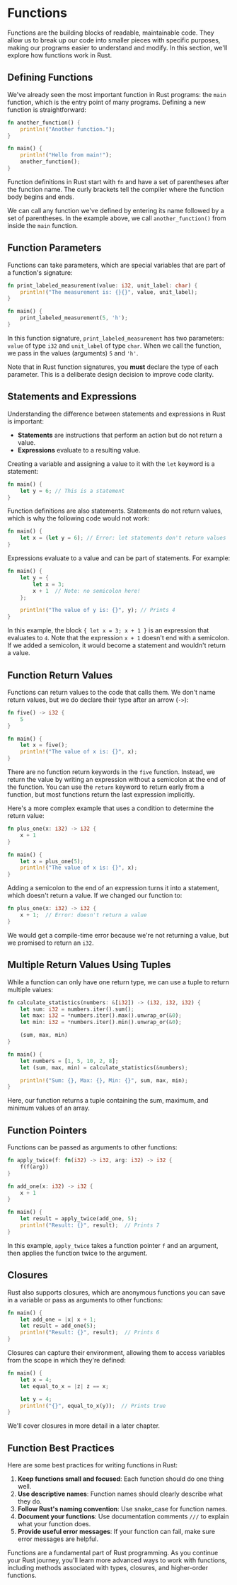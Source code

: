 # Functions

Functions are the building blocks of readable, maintainable code. They allow us to break up our code into smaller pieces with specific purposes, making our programs easier to understand and modify. In this section, we'll explore how functions work in Rust.

## Defining Functions

We've already seen the most important function in Rust programs: the `main` function, which is the entry point of many programs. Defining a new function is straightforward:

```rust
fn another_function() {
    println!("Another function.");
}

fn main() {
    println!("Hello from main!");
    another_function();
}
```

Function definitions in Rust start with `fn` and have a set of parentheses after the function name. The curly brackets tell the compiler where the function body begins and ends.

We can call any function we've defined by entering its name followed by a set of parentheses. In the example above, we call `another_function()` from inside the `main` function.

## Function Parameters

Functions can take parameters, which are special variables that are part of a function's signature:

```rust
fn print_labeled_measurement(value: i32, unit_label: char) {
    println!("The measurement is: {}{}", value, unit_label);
}

fn main() {
    print_labeled_measurement(5, 'h');
}
```

In this function signature, `print_labeled_measurement` has two parameters: `value` of type `i32` and `unit_label` of type `char`. When we call the function, we pass in the values (arguments) `5` and `'h'`.

Note that in Rust function signatures, you **must** declare the type of each parameter. This is a deliberate design decision to improve code clarity.

## Statements and Expressions

Understanding the difference between statements and expressions in Rust is important:

- **Statements** are instructions that perform an action but do not return a value.
- **Expressions** evaluate to a resulting value.

Creating a variable and assigning a value to it with the `let` keyword is a statement:

```rust
fn main() {
    let y = 6; // This is a statement
}
```

Function definitions are also statements. Statements do not return values, which is why the following code would not work:

```rust
fn main() {
    let x = (let y = 6); // Error: let statements don't return values
}
```

Expressions evaluate to a value and can be part of statements. For example:

```rust
fn main() {
    let y = {
        let x = 3;
        x + 1  // Note: no semicolon here!
    };

    println!("The value of y is: {}", y); // Prints 4
}
```

In this example, the block `{ let x = 3; x + 1 }` is an expression that evaluates to `4`. Note that the expression `x + 1` doesn't end with a semicolon. If we added a semicolon, it would become a statement and wouldn't return a value.

## Function Return Values

Functions can return values to the code that calls them. We don't name return values, but we do declare their type after an arrow (`->`):

```rust
fn five() -> i32 {
    5
}

fn main() {
    let x = five();
    println!("The value of x is: {}", x);
}
```

There are no function return keywords in the `five` function. Instead, we return the value by writing an expression without a semicolon at the end of the function. You can use the `return` keyword to return early from a function, but most functions return the last expression implicitly.

Here's a more complex example that uses a condition to determine the return value:

```rust
fn plus_one(x: i32) -> i32 {
    x + 1
}

fn main() {
    let x = plus_one(5);
    println!("The value of x is: {}", x);
}
```

Adding a semicolon to the end of an expression turns it into a statement, which doesn't return a value. If we changed our function to:

```rust
fn plus_one(x: i32) -> i32 {
    x + 1;  // Error: doesn't return a value
}
```

We would get a compile-time error because we're not returning a value, but we promised to return an `i32`.

## Multiple Return Values Using Tuples

While a function can only have one return type, we can use a tuple to return multiple values:

```rust
fn calculate_statistics(numbers: &[i32]) -> (i32, i32, i32) {
    let sum: i32 = numbers.iter().sum();
    let max: i32 = *numbers.iter().max().unwrap_or(&0);
    let min: i32 = *numbers.iter().min().unwrap_or(&0);

    (sum, max, min)
}

fn main() {
    let numbers = [1, 5, 10, 2, 8];
    let (sum, max, min) = calculate_statistics(&numbers);

    println!("Sum: {}, Max: {}, Min: {}", sum, max, min);
}
```

Here, our function returns a tuple containing the sum, maximum, and minimum values of an array.

## Function Pointers

Functions can be passed as arguments to other functions:

```rust
fn apply_twice(f: fn(i32) -> i32, arg: i32) -> i32 {
    f(f(arg))
}

fn add_one(x: i32) -> i32 {
    x + 1
}

fn main() {
    let result = apply_twice(add_one, 5);
    println!("Result: {}", result);  // Prints 7
}
```

In this example, `apply_twice` takes a function pointer `f` and an argument, then applies the function twice to the argument.

## Closures

Rust also supports closures, which are anonymous functions you can save in a variable or pass as arguments to other functions:

```rust
fn main() {
    let add_one = |x| x + 1;
    let result = add_one(5);
    println!("Result: {}", result);  // Prints 6
}
```

Closures can capture their environment, allowing them to access variables from the scope in which they're defined:

```rust
fn main() {
    let x = 4;
    let equal_to_x = |z| z == x;

    let y = 4;
    println!("{}", equal_to_x(y));  // Prints true
}
```

We'll cover closures in more detail in a later chapter.

## Function Best Practices

Here are some best practices for writing functions in Rust:

1. **Keep functions small and focused**: Each function should do one thing well.
2. **Use descriptive names**: Function names should clearly describe what they do.
3. **Follow Rust's naming convention**: Use snake_case for function names.
4. **Document your functions**: Use documentation comments `///` to explain what your function does.
5. **Provide useful error messages**: If your function can fail, make sure error messages are helpful.

Functions are a fundamental part of Rust programming. As you continue your Rust journey, you'll learn more advanced ways to work with functions, including methods associated with types, closures, and higher-order functions.

